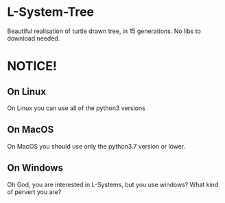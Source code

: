 # L-System-Tree
Beautiful realisation of turtle drawn tree, in 15 generations. No libs to download needed.

# NOTICE!
## On Linux

On Linux you can use all of the python3 versions

## On MacOS

On MacOS you should use only the python3.7 version or lower.

## On Windows

Oh God, you are interested in L-Systems, but you use windows? What kind of pervert you are?
